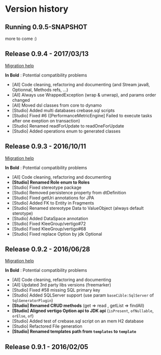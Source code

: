 Version history
===============

Running 0.9.5-SNAPSHOT
----------------------

more to come :)

Release 0.9.4 - 2017/03/13
----------------------
[Migration help](https://github.com/KleeGroup/vertigo/wiki/Vertigo-Migration-Guide#from-093-to-094)

__In Bold__ : Potential compatibility problems 
* [All] Code cleaning, refactoring and documenting (and Stream java8, Optionnal, Methods refs, ...)
* [All] Always use WrappedException (wrap & unwrap), and params order changed
* [All] Moved dsl classes from core to dynamo
* [Studio] Added multi databases crebase.sql scripts
* [Studio] Fixed #6 ([PerformanceMetricEngine] Failed to execute tasks after one exeption on transaction)
* [Studio] Renamed readForUpdate to readOneForUpdate
* [Studio] Added operations enum to generated classes



Release 0.9.3 - 2016/10/11
----------------------
[Migration help](https://github.com/KleeGroup/vertigo/wiki/Vertigo-Migration-Guide#from-092-to-093)

__In Bold__ : Potential compatibility problems 
* [All] Code cleaning, refactoring and documenting
* __[Studio] Renamed Role enum to Roles__
* [Studio] Fixed stereotype package
* [Studio] Removed persistence property from dtDefinition
* [Studio] Fixed getUri annotations for JPA
* [Studio] Added FK to Entity in Fragments
* [Studio] Renamed stereotype Data to ValueObject (always default sterotype)
* [Studio] Added DataSpace annotation
* [Studio] Fixed KleeGroup/vertigo#72
* [Studio] Fixed KleeGroup/vertigo#68
* [Studio] Fixed replace Option by jdk Optional


Release 0.9.2 - 2016/06/28
----------------------
[Migration help](https://github.com/KleeGroup/vertigo/wiki/Vertigo-Migration-Guide#from-091-to-092)

__In Bold__ : Potential compatibility problems 
* [All] Code cleaning, refactoring and documenting
* [All] Updated 3rd party libs versions (freemarker)
*  [Studio] Fixed #58 missing SQL primary key
*  [Studio] Added SQLServer support (use param `baseCible:SqlServer` of `SqlGeneratorPlugin`)
* __[Studio] Renamed CRUD methods__ (get => read , getList => findAll)
* __[Studio] Aligned vertigo Option api to JDK api__ (`isPresent`, `ofNullable`, `orElse`, `of`)
*  [Studio] Added test of crebase.sql script on an mem H2 database
* [Studio] Refactored File generation
* __[Studio] Renamed templates path from `templates` to `template`__


Release 0.9.1 - 2016/02/05
----------------------